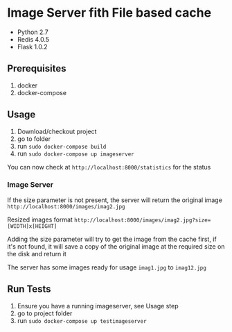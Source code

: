 # Image Server fith File based cache

- Python 2.7
- Redis 4.0.5
- Flask 1.0.2

## Prerequisites
1. docker
2. docker-compose

## Usage
1. Download/checkout project
2. go to folder
3. run `sudo docker-compose build`
4. run `sudo docker-compose up imageserver`


You can now check at `http://localhost:8000/statistics` for the status

### Image Server
If the size parameter is not present, the server will return the original image
`http://localhost:8000/images/imag2.jpg`

Resized images format
`http://localhost:8000/images/imag2.jpg?size=[WIDTH]x[HEIGHT]`

Adding the size parameter will try to get the image from the cache first,
if it's not found, it will save a copy of the original image at the required size 
on the disk and return it 

The server has some images ready for usage `imag1.jpg` to `imag12.jpg`

## Run Tests
1. Ensure you have a running imageserver, see Usage step
2. go to project folder
3. run `sudo docker-compose up testimageserver`